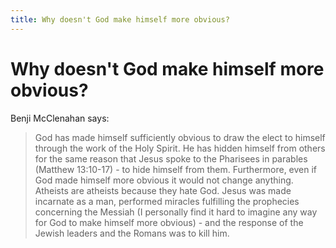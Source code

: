 ```yaml
---
title: Why doesn't God make himself more obvious?
---
```

# Why doesn't God make himself more obvious?

Benji McClenahan says:
> God has made himself sufficiently obvious to draw the elect to himself through
> the work of the Holy Spirit. He has hidden himself from others for the same
> reason that Jesus spoke to the Pharisees in parables (Matthew 13:10-17) - to hide himself from
> them. Furthermore, even if God made himself more obvious it would not change
> anything. Atheists are atheists because they hate God. Jesus was made incarnate
> as a man, performed miracles fulfilling the prophecies concerning the Messiah
> (I personally find it hard to imagine any way for God to make himself more
> obvious) - and the response of the Jewish leaders and the Romans was to kill
> him.
